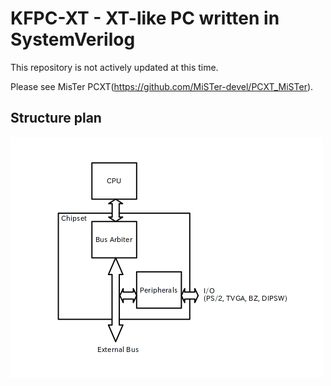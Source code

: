 # KFPC-XT - XT-like PC written in SystemVerilog

This repository is not actively updated at this time.

Please see MisTer PCXT(https://github.com/MiSTer-devel/PCXT_MiSTer).

## Structure plan

![Structure plan](DOC/img/structure_plan.png)
